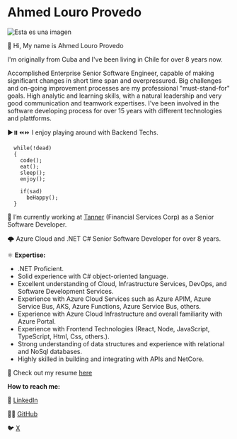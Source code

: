 # Ahmed Louro Provedo
![Esta es una imagen](https://ahmedlp.github.io/Captura.PNG)

<p>👋 Hi, My name is Ahmed Louro Provedo </p>
<p>I'm originally from Cuba and I've been living in Chile for over 8 years now.</p>

<p>Accomplished Enterprise Senior Software Engineer, capable of making significant changes in short time span and overpressured.
Big challenges and on-going improvement processes are my professional "must-stand-for" goals.
High analytic and learning skills, with a natural leadership and very good communication and teamwork expertises. 
I've been involved in the software developing process for over 15 years with different technologies and plattforms.</p>

▶️⏸️⏪⏩ I enjoy playing around with Backend Techs.
```
  while(!dead)
  {
    code();
    eat();
    sleep();
    enjoy();

    if(sad)
      beHappy();
  }
```

👀 I’m currently working at <a href="https://www.linkedin.com/company/tannercl/">Tanner</a> (Financial Services Corp) as a Senior Software Developer. 

🌩️ Azure Cloud and .NET C# Senior Software Developer for over 8 years.

⚛️ **Expertise:**
- .NET Proficient.
- Solid experience with C# object-oriented language.
- Excellent understanding of Cloud, Infrastructure Services, DevOps, and Software Development Services.
- Experience with Azure Cloud Services such as Azure APIM, Azure Service Bus, AKS, Azure Functions, Azure Service Bus, others.
- Experience with Azure Cloud Infrastructure and overall familiarity with Azure Portal.
- Experience with Frontend Technologies (React, Node, JavaScript, TypeScript, Html, Css, others.).
- Strong understanding of data structures and experience with relational and NoSql databases.
- Highly skilled in building and integrating with APIs and NetCore.

📑 Check out my resume <a href="https://ahmedlp.github.io/AHMED LOURO PROVEDO-CV-ENGLISH.pdf">here</a>

**How to reach me:** 

<p>💼 <a href="https://www.linkedin.com/in/ahmed-louro-provedo/">LinkedIn</a></p>
<p>👨‍💻 <a href="https://github.com/AhmedLP">GitHub</a></p>
<p>🐦 <a href="https://x.com/ahmedlp86">X</a></p>

